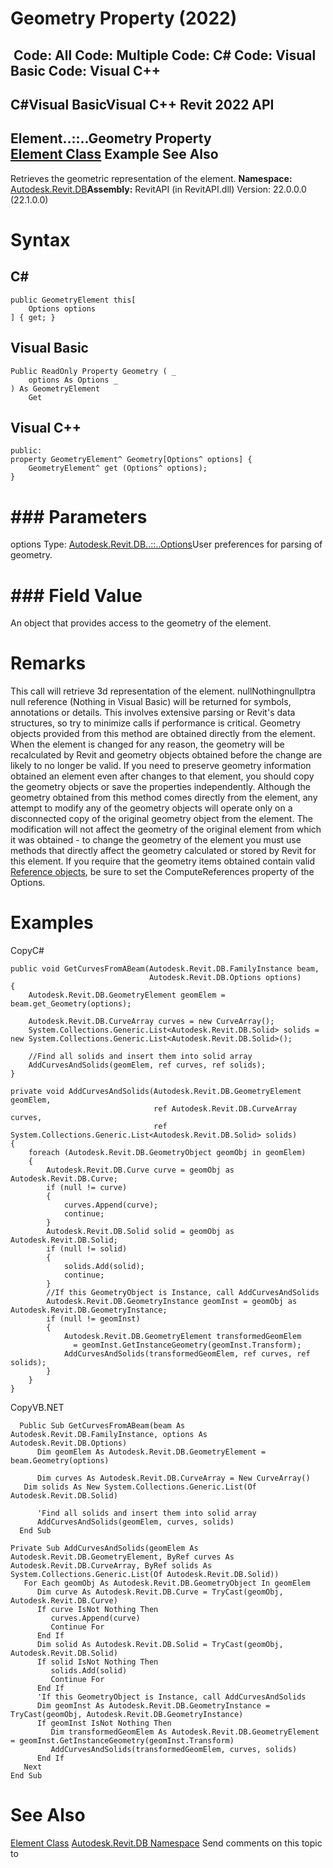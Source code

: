 # Geometry Property (2022)

﻿
 Code: All Code: Multiple Code: C# Code: Visual Basic Code: Visual C++   
---  
C#Visual BasicVisual C++
Revit 2022 API  
---  
Element..::..Geometry Property   
[Element Class](eb16114f-69ea-f4de-0d0d-f7388b105a16.md "Element Class") Example See Also  
---  
Retrieves the geometric representation of the element.
**Namespace:** [Autodesk.Revit.DB](87546ba7-461b-c646-cbb1-2cb8f5bff8b2.md "Autodesk.Revit.DB Namespace")**Assembly:** RevitAPI (in RevitAPI.dll) Version: 22.0.0.0 (22.1.0.0)
# Syntax
C#  
---  
```text
public GeometryElement this[
	Options options
] { get; }
```
  
Visual Basic  
---  
```text
Public ReadOnly Property Geometry ( _
	options As Options _
) As GeometryElement
	Get
```
  
Visual C++  
---  
```text
public:
property GeometryElement^ Geometry[Options^ options] {
	GeometryElement^ get (Options^ options);
}
```
  
# ### Parameters
options
    Type: [Autodesk.Revit.DB..::..Options](aa41fc13-9f81-836c-4271-82568ba5d7e8.md "Options Class")User preferences for parsing of geometry.
# ### Field Value
An object that provides access to the geometry of the element.
# Remarks
This call will retrieve 3d representation of the element. nullNothingnullptra null reference (Nothing in Visual Basic) will be returned for symbols, annotations or details. This involves extensive parsing or Revit's data structures, so try to minimize calls if performance is critical.
Geometry objects provided from this method are obtained directly from the element. When the element is changed for any reason, the geometry will be recalculated by Revit and geometry objects obtained before the change are likely to no longer be valid. If you need to preserve geometry information obtained an element even after changes to that element, you should copy the geometry objects or save the properties independently.
Although the geometry obtained from this method comes directly from the element, any attempt to modify any of the geometry objects will operate only on a disconnected copy of the original geometry object from the element. The modification will not affect the geometry of the original element from which it was obtained - to change the geometry of the element you must use methods that directly affect the geometry calculated or stored by Revit for this element.
If you require that the geometry items obtained contain valid [Reference objects](d28155ae-817b-1f31-9c3f-c9c6a28acc0d.md "Reference Class"), be sure to set the ComputeReferences property of the Options.
# Examples
CopyC#
```text
public void GetCurvesFromABeam(Autodesk.Revit.DB.FamilyInstance beam,
                               Autodesk.Revit.DB.Options options)
{
    Autodesk.Revit.DB.GeometryElement geomElem = beam.get_Geometry(options);

    Autodesk.Revit.DB.CurveArray curves = new CurveArray();
    System.Collections.Generic.List<Autodesk.Revit.DB.Solid> solids = new System.Collections.Generic.List<Autodesk.Revit.DB.Solid>(); 

    //Find all solids and insert them into solid array
    AddCurvesAndSolids(geomElem, ref curves, ref solids);
}

private void AddCurvesAndSolids(Autodesk.Revit.DB.GeometryElement geomElem,
                                ref Autodesk.Revit.DB.CurveArray curves,
                                ref System.Collections.Generic.List<Autodesk.Revit.DB.Solid> solids)
{
    foreach (Autodesk.Revit.DB.GeometryObject geomObj in geomElem)
    {
        Autodesk.Revit.DB.Curve curve = geomObj as Autodesk.Revit.DB.Curve;
        if (null != curve)
        {
            curves.Append(curve);
            continue;
        }
        Autodesk.Revit.DB.Solid solid = geomObj as Autodesk.Revit.DB.Solid;
        if (null != solid)
        {
            solids.Add(solid);
            continue;
        }
        //If this GeometryObject is Instance, call AddCurvesAndSolids
        Autodesk.Revit.DB.GeometryInstance geomInst = geomObj as Autodesk.Revit.DB.GeometryInstance;
        if (null != geomInst)
        {
            Autodesk.Revit.DB.GeometryElement transformedGeomElem
              = geomInst.GetInstanceGeometry(geomInst.Transform);
            AddCurvesAndSolids(transformedGeomElem, ref curves, ref solids);
        }
    }
}
```

CopyVB.NET
```text
  Public Sub GetCurvesFromABeam(beam As Autodesk.Revit.DB.FamilyInstance, options As Autodesk.Revit.DB.Options)
      Dim geomElem As Autodesk.Revit.DB.GeometryElement = beam.Geometry(options)

      Dim curves As Autodesk.Revit.DB.CurveArray = New CurveArray()
   Dim solids As New System.Collections.Generic.List(Of Autodesk.Revit.DB.Solid)

      'Find all solids and insert them into solid array
      AddCurvesAndSolids(geomElem, curves, solids)
  End Sub

Private Sub AddCurvesAndSolids(geomElem As Autodesk.Revit.DB.GeometryElement, ByRef curves As Autodesk.Revit.DB.CurveArray, ByRef solids As System.Collections.Generic.List(Of Autodesk.Revit.DB.Solid))
   For Each geomObj As Autodesk.Revit.DB.GeometryObject In geomElem
      Dim curve As Autodesk.Revit.DB.Curve = TryCast(geomObj, Autodesk.Revit.DB.Curve)
      If curve IsNot Nothing Then
         curves.Append(curve)
         Continue For
      End If
      Dim solid As Autodesk.Revit.DB.Solid = TryCast(geomObj, Autodesk.Revit.DB.Solid)
      If solid IsNot Nothing Then
         solids.Add(solid)
         Continue For
      End If
      'If this GeometryObject is Instance, call AddCurvesAndSolids
      Dim geomInst As Autodesk.Revit.DB.GeometryInstance = TryCast(geomObj, Autodesk.Revit.DB.GeometryInstance)
      If geomInst IsNot Nothing Then
         Dim transformedGeomElem As Autodesk.Revit.DB.GeometryElement = geomInst.GetInstanceGeometry(geomInst.Transform)
         AddCurvesAndSolids(transformedGeomElem, curves, solids)
      End If
   Next
End Sub
```

# See Also
[Element Class](eb16114f-69ea-f4de-0d0d-f7388b105a16.md "Element Class")
[Autodesk.Revit.DB Namespace](87546ba7-461b-c646-cbb1-2cb8f5bff8b2.md "Autodesk.Revit.DB Namespace")
Send comments on this topic to 